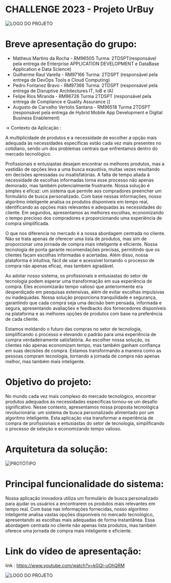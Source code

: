 # CHALLENGE  2023 - Projeto UrBuy

![ LOGO DO PROJETO ](documentaçao/UrBuyLogo.jpeg)

# Breve apresentação do grupo: 
* Matheus Martins da Rocha - RM96505 Turma: 2TDSPT(responsável pela entrega de Enterprise APPLICATION DEVELOPMENT e DataBase Application e Data Science)
* Guilherme Raul Varella - RM97166 Turma: 2TDSPT (responsável pela entrega de DevOps Tools e Cloud Computing)
* Pedro Fontanez Bravo - RM97366 Turma: 2TDSPT (responsável pela entrega de Disruptive Architectures IT, IoB e IA)
* Felipe Rios Miranda - RM96726 Turma 2TDSPT (responsável pela entrega de Compliance e Quality Assurance )]
* Augusto de Carvalho Vertolis Santana - RM96518 Turma 2TDSPT (responsável pela entrega de Hybrid Mobile App Development e Digital Business Enablement)

-> Contexto da Aplicação :

A multiplicidade de produtos e a necessidade de escolher a opção mais adequada às
necessidades específicas estão cada vez mais presentes no cotidiano, sendo um dos problemas
centrais que enfrentamos dentro do mercado tecnológico.

Profissionais e entusiastas desejam encontrar os melhores produtos, mas a vastidão de
opções leva a uma busca exaustiva, muitas vezes resultando em decisões apressadas ou
insatisfatórias. A falta de tempo aliada à necessidade de escolhas informadas torna esse
processo não apenas demorado, mas também potencialmente frustrante. Nossa solução é
simples e eficaz: um sistema que permite aos compradores preencher um formulário de busca
personalizado. Com base nessas informações, nosso algoritmo inteligente analisa os produtos
disponíveis em tempo real, identificando as opções mais relevantes e adequadas às
necessidades do cliente. Em segundos, apresentamos as melhores escolhas, economizando o
tempo precioso dos compradores e proporcionando uma experiência de compra simplificada.

O que nos diferencia no mercado é a nossa abordagem centrada no cliente. Não se trata
apenas de oferecer uma lista de produtos, mas sim de proporcionar uma jornada de compra
mais inteligente e eficiente. Nossa tecnologia de ponta garante recomendações precisas,
permitindo que os clientes façam escolhas informadas e acertadas. Além disso, nossa
plataforma é intuitiva, fácil de usar e acessível tornando o processo de compra não apenas
eficaz, mas também agradável.

Ao adotar nosso sistema, os profissionais e entusiastas do setor de tecnologia podem esperar
uma transformação em sua experiência de compra. Eles economizarão tempo valioso que
anteriormente era desperdiçado em pesquisas extensivas, além de evitar escolhas impulsivas
ou inadequadas. Nossa solução proporciona tranquilidade e segurança, garantindo que cada
compra seja uma decisão bem pensada, informada e segura, apresentando avaliações e
feedbacks dos fornecedores disponíveis na plataforma e as melhores opções de produtos com
base na preferência de cada cliente.

Estamos moldando o futuro das compras no setor de tecnologia, simplificando o processo e
elevando o padrão para uma experiência de compra verdadeiramente satisfatória. Ao escolher
nossa solução, os clientes não apenas economizam tempo, mas também ganham confiança em
suas decisões de compra. Estamos transformando a maneira como as pessoas compram
tecnologia, tornando a jornada de compra não apenas melhor, mas também mais inteligente.


# Objetivo do projeto: 

No mundo cada vez mais complexo do mercado tecnológico, encontrar produtos adequados às necessidades específicas tornou-se um desafio significativo. Nesse contexto, apresentamos nossa proposta tecnológica revolucionária: um sistema de busca personalizado alimentado por um algoritmo inteligente. Esta aplicação visa transformar a experiência de compra de profissionais e entusiastas do setor de tecnologia, simplificando o processo de seleção e economizando tempo valioso.

# Arquitetura da solução:
![ PROTÓTIPO ](documentaçao/Arquitetura.png)

# Principal funcionalidade do sistema: 

Nossa aplicação inovadora utiliza um formulário de busca personalizado para ajudar os usuários a encontrarem os produtos mais relevantes em tempo real. Com base nas informações fornecidas, nosso algoritmo inteligente analisa vastas opções disponíveis no mercado tecnológico, apresentando as escolhas mais adequadas de forma instantânea. Essa abordagem centrada no cliente não apenas lista produtos, mas também oferece uma jornada de compra mais inteligente e eficiente.

# Link do vídeo de apresentação:

link : https://www.youtube.com/watch?v=kGQI-uOhQRM

![ LOGO DO PROJETO ](documentaçao/UrBuyLogo.jpeg)


